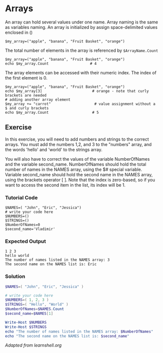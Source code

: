 # Arrays

An array can hold several values under one name. Array naming is the same as variables naming.
An array is initialized by assign space-delimited values enclosed in ()

    $my_array=("apple", "banana", "Fruit Basket", "orange")

The total number of elements in the array is referenced by `$ArrayName.Count`

    $my_array=("apple", "banana", "Fruit Basket", "orange")
    echo $my_array.Count                   # 4

The array elements can be accessed with their numeric index. The index of the first element is 0.

    $my_array=("apple", "banana", "Fruit Basket", "orange")
    echo $my_array[3]                       # orange - note that curly brackets are needed
    # adding another array element
    $my_array += "carrot"                    # value assignment without a $ and curly brackets
    echo $my_array.Count                    # 5



## Exercise

In this exercise, you will need to add numbers and strings to the correct arrays. You must add the numbers 1,2, and 3 to the "numbers" array, and the words 'hello' and 'world' to the strings array.

You will also have to correct the values of the variable NumberOfNames and the variable second_name. NumberOfNames should hold the total number of names in the NAMES array, using the $# special variable. Variable second_name should hold the second name in the NAMES array, using the brackets operator [ ]. Note that the index is zero-based, so if you want to access the second item in the list, its index will be 1.

### Tutorial Code

    $NAMES=( "John", "Eric", "Jessica")
    # write your code here
    $NUMBERS=()
    $STRINGS=()
    $NumberOfNames=0
    $second_name='Vladimir'

### Expected Output

    1 2 3
    hello world
    The number of names listed in the NAMES array: 3
    The second name on the NAMES list is: Eric

### Solution

```powershell
$NAMES=( "John", "Eric", "Jessica" )

# write your code here
$NUMBERS=( 1, 2, 3 )
$STRINGS=( "Hello", "World" )
$NumberOfNames=$NAMES.Count
$second_name=$NAMES[1]

Write-Host $NUMBERS
Write-Host $STRINGS
echo "The number of names listed in the NAMES array: $NumberOfNames"
echo "The second name on the NAMES list is: $second_name"
```
*Adapted from learnshell.org*
